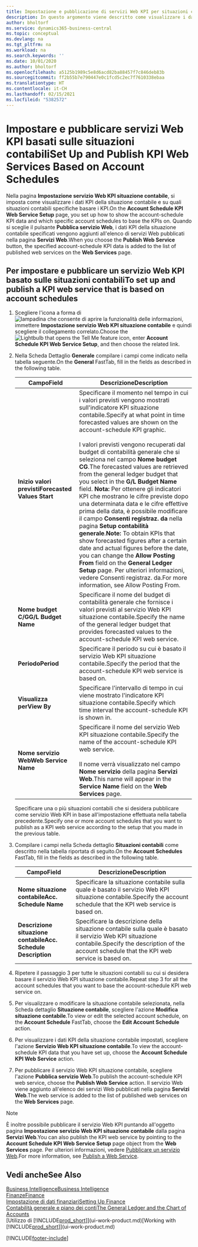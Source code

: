```yaml
---
title: Impostazione e pubblicazione di servizi Web KPI per situazioni contabili | Microsoft Docs
description: In questo argomento viene descritto come visualizzare i dati KPI della situazione contabile in base alle situazioni contabili specifiche.
author: bholtorf
ms.service: dynamics365-business-central
ms.topic: conceptual
ms.devlang: na
ms.tgt_pltfrm: na
ms.workload: na
ms.search.keywords: ''
ms.date: 10/01/2020
ms.author: bholtorf
ms.openlocfilehash: a5125b1989c5e8d6acd82ba88457f7c846deb83b
ms.sourcegitcommit: ff2b55b7e790447e0c1fcd5c2ec7f7610338ebaa
ms.translationtype: HT
ms.contentlocale: it-CH
ms.lasthandoff: 02/15/2021
ms.locfileid: "5382572"
---
```

# <a name="set-up-and-publish-kpi-web-services-based-on-account-schedules"></a><span data-ttu-id="d2203-103">Impostare e pubblicare servizi Web KPI basati sulle situazioni contabili</span><span class="sxs-lookup"><span data-stu-id="d2203-103">Set Up and Publish KPI Web Services Based on Account Schedules</span></span>
<span data-ttu-id="d2203-104">Nella pagina **Impostazione servizio Web KPI situazione contabile**, si imposta come visualizzare i dati KPI della situazione contabile e su quali situazioni contabili specifiche basare i KPI.</span><span class="sxs-lookup"><span data-stu-id="d2203-104">On the **Account Schedule KPI Web Service Setup** page, you set up how to show the account-schedule KPI data and which specific account schedules to base the KPIs on.</span></span> <span data-ttu-id="d2203-105">Quando si sceglie il pulsante **Pubblica servizio Web**, i dati KPI della situazione contabile specificati vengono aggiunti all'elenco di servizi Web pubblicati nella pagina **Servizi Web**.</span><span class="sxs-lookup"><span data-stu-id="d2203-105">When you choose the **Publish Web Service** button, the specified account-schedule KPI data is added to the list of published web services on the **Web Services** page.</span></span>  

## <a name="to-set-up-and-publish-a-kpi-web-service-that-is-based-on-account-schedules"></a><span data-ttu-id="d2203-106">Per impostare e pubblicare un servizio Web KPI basato sulle situazioni contabili</span><span class="sxs-lookup"><span data-stu-id="d2203-106">To set up and publish a KPI web service that is based on account schedules</span></span>  
1.  <span data-ttu-id="d2203-107">Scegliere l'icona a forma di ![lampadina che consente di aprire la funzionalità delle informazioni](media/ui-search/search_small.png "Informazioni sull'operazione che si desidera eseguire"), immettere **Impostazione servizio Web KPI situazione contabile** e quindi scegliere il collegamento correlato.</span><span class="sxs-lookup"><span data-stu-id="d2203-107">Choose the ![Lightbulb that opens the Tell Me feature](media/ui-search/search_small.png "Tell me what you want to do") icon, enter **Account Schedule KPI Web Service Setup**, and then choose the related link.</span></span>  
2.  <span data-ttu-id="d2203-108">Nella Scheda Dettaglio **Generale** compilare i campi come indicato nella tabella seguente.</span><span class="sxs-lookup"><span data-stu-id="d2203-108">On the **General** FastTab, fill in the fields as described in the following table.</span></span>  

    |<span data-ttu-id="d2203-109">Campo</span><span class="sxs-lookup"><span data-stu-id="d2203-109">Field</span></span>|<span data-ttu-id="d2203-110">Descrizione</span><span class="sxs-lookup"><span data-stu-id="d2203-110">Description</span></span>|  
    |---------------------------------|---------------------------------------|  
    |<span data-ttu-id="d2203-111">**Inizio valori previsti**</span><span class="sxs-lookup"><span data-stu-id="d2203-111">**Forecasted Values Start**</span></span>|<span data-ttu-id="d2203-112">Specificare il momento nel tempo in cui i valori previsti vengono mostrati sull'indicatore KPI situazione contabile.</span><span class="sxs-lookup"><span data-stu-id="d2203-112">Specify at what point in time forecasted values are shown on the account-schedule KPI graphic.</span></span><br /><br /> <span data-ttu-id="d2203-113">I valori previsti vengono recuperati dal budget di contabilità generale che si seleziona nel campo **Nome budget CG**.</span><span class="sxs-lookup"><span data-stu-id="d2203-113">The forecasted values are retrieved from the general ledger budget that you select in the **G/L Budget Name** field.</span></span> <span data-ttu-id="d2203-114">**Nota:**  Per ottenere gli indicatori KPI che mostrano le cifre previste dopo una determinata data e le cifre effettive prima della data, è possibile modificare il campo **Consenti registraz. da** nella pagina **Setup contabilità generale**.</span><span class="sxs-lookup"><span data-stu-id="d2203-114">**Note:**  To obtain KPIs that show forecasted figures after a certain date and actual figures before the date, you can change the **Allow Posting From** field on the **General Ledger Setup** page.</span></span> <span data-ttu-id="d2203-115">Per ulteriori informazioni, vedere Consenti registraz. da.</span><span class="sxs-lookup"><span data-stu-id="d2203-115">For more information, see Allow Posting From.</span></span>|  
    |<span data-ttu-id="d2203-116">**Nome budget C/G**</span><span class="sxs-lookup"><span data-stu-id="d2203-116">**G/L Budget Name**</span></span>|<span data-ttu-id="d2203-117">Specificare il nome del budget di contabilità generale che fornisce i valori previsti al servizio Web KPI situazione contabile.</span><span class="sxs-lookup"><span data-stu-id="d2203-117">Specify the name of the general ledger budget that provides forecasted values to the account-schedule KPI web service.</span></span>|  
    |<span data-ttu-id="d2203-118">**Periodo**</span><span class="sxs-lookup"><span data-stu-id="d2203-118">**Period**</span></span>|<span data-ttu-id="d2203-119">Specificare il periodo su cui è basato il servizio Web KPI situazione contabile.</span><span class="sxs-lookup"><span data-stu-id="d2203-119">Specify the period that the account-schedule KPI web service is based on.</span></span>|  
    |<span data-ttu-id="d2203-120">**Visualizza per**</span><span class="sxs-lookup"><span data-stu-id="d2203-120">**View By**</span></span>|<span data-ttu-id="d2203-121">Specificare l'intervallo di tempo in cui viene mostrato l'indicatore KPI situazione contabile.</span><span class="sxs-lookup"><span data-stu-id="d2203-121">Specify which time interval the account-schedule KPI is shown in.</span></span>|  
    |<span data-ttu-id="d2203-122">**Nome servizio Web**</span><span class="sxs-lookup"><span data-stu-id="d2203-122">**Web Service Name**</span></span>|<span data-ttu-id="d2203-123">Specificare il nome del servizio Web KPI situazione contabile.</span><span class="sxs-lookup"><span data-stu-id="d2203-123">Specify the name of the account-schedule KPI web service.</span></span><br /><br /> <span data-ttu-id="d2203-124">Il nome verrà visualizzato nel campo **Nome servizio** della pagina **Servizi Web**.</span><span class="sxs-lookup"><span data-stu-id="d2203-124">This name will appear in the **Service Name** field on the **Web Services** page.</span></span>|  

    <span data-ttu-id="d2203-125">Specificare una o più situazioni contabili che si desidera pubblicare come servizio Web KPI in base all'impostazione effettuata nella tabella precedente.</span><span class="sxs-lookup"><span data-stu-id="d2203-125">Specify one or more account schedules that you want to publish as a KPI web service according to the setup that you made in the previous table.</span></span>  

3.  <span data-ttu-id="d2203-126">Compilare i campi nella Scheda dettaglio **Situazioni contabili** come descritto nella tabella riportata di seguito.</span><span class="sxs-lookup"><span data-stu-id="d2203-126">On the **Account Schedules** FastTab, fill in the fields as described in the following table.</span></span>  

    |<span data-ttu-id="d2203-127">Campo</span><span class="sxs-lookup"><span data-stu-id="d2203-127">Field</span></span>|<span data-ttu-id="d2203-128">Descrizione</span><span class="sxs-lookup"><span data-stu-id="d2203-128">Description</span></span>|  
    |---------------------------------|---------------------------------------|  
    |<span data-ttu-id="d2203-129">**Nome situazione contabile**</span><span class="sxs-lookup"><span data-stu-id="d2203-129">**Acc. Schedule Name**</span></span>|<span data-ttu-id="d2203-130">Specificare la situazione contabile sulla quale è basato il servizio Web KPI situazione contabile.</span><span class="sxs-lookup"><span data-stu-id="d2203-130">Specify the account schedule that the KPI web service is based on.</span></span>|  
    |<span data-ttu-id="d2203-131">**Descrizione situazione contabile**</span><span class="sxs-lookup"><span data-stu-id="d2203-131">**Acc. Schedule Description**</span></span>|<span data-ttu-id="d2203-132">Specificare la descrizione della situazione contabile sulla quale è basato il servizio Web KPI situazione contabile.</span><span class="sxs-lookup"><span data-stu-id="d2203-132">Specify the description of the account schedule that the KPI web service is based on.</span></span>|  

4.  <span data-ttu-id="d2203-133">Ripetere il passaggio 3 per tutte le situazioni contabili su cui si desidera basare il servizio Web KPI situazione contabile.</span><span class="sxs-lookup"><span data-stu-id="d2203-133">Repeat step 3 for all the account schedules that you want to base the account-schedule KPI web service on.</span></span>  
5.  <span data-ttu-id="d2203-134">Per visualizzare o modificare la situazione contabile selezionata, nella Scheda dettaglio **Situazione contabile**, scegliere l'azione **Modifica situazione contabile**.</span><span class="sxs-lookup"><span data-stu-id="d2203-134">To view or edit the selected account schedule, on the **Account Schedule** FastTab, choose the **Edit Account Schedule** action.</span></span>  
6.  <span data-ttu-id="d2203-135">Per visualizzare i dati KPI della situazione contabile impostati, scegliere l'azione **Servizio Web KPI situazione contabile**.</span><span class="sxs-lookup"><span data-stu-id="d2203-135">To view the account-schedule KPI data that you have set up, choose the **Account Schedule KPI Web Service** action.</span></span>  
7.  <span data-ttu-id="d2203-136">Per pubblicare il servizio Web KPI situazione contabile, scegliere l'azione **Pubblica servizio Web**.</span><span class="sxs-lookup"><span data-stu-id="d2203-136">To publish the account-schedule KPI web service, choose the **Publish Web Service** action.</span></span> <span data-ttu-id="d2203-137">Il servizio Web viene aggiunto all'elenco dei servizi Web pubblicati nella pagina **Servizi Web**.</span><span class="sxs-lookup"><span data-stu-id="d2203-137">The web service is added to the list of published web services on the **Web Services** page.</span></span>  

> [!NOTE]  
>  <span data-ttu-id="d2203-138">È inoltre possibile pubblicare il servizio Web KPI puntando all'oggetto pagina **Impostazione servizio Web KPI situazione contabile** dalla pagina **Servizi Web**.</span><span class="sxs-lookup"><span data-stu-id="d2203-138">You can also publish the KPI web service by pointing to the **Account Schedule KPI Web Service Setup** page object from the **Web Services** page.</span></span> <span data-ttu-id="d2203-139">Per ulteriori informazioni, vedere [Pubblicare un servizio Web](across-how-publish-web-service.md).</span><span class="sxs-lookup"><span data-stu-id="d2203-139">For more information, see [Publish a Web Service](across-how-publish-web-service.md).</span></span>  

## <a name="see-also"></a><span data-ttu-id="d2203-140">Vedi anche</span><span class="sxs-lookup"><span data-stu-id="d2203-140">See Also</span></span>  
[<span data-ttu-id="d2203-141">Business Intelligence</span><span class="sxs-lookup"><span data-stu-id="d2203-141">Business Intelligence</span></span>](bi.md)  
[<span data-ttu-id="d2203-142">Finanze</span><span class="sxs-lookup"><span data-stu-id="d2203-142">Finance</span></span>](finance.md)  
[<span data-ttu-id="d2203-143">Impostazione di dati finanziari</span><span class="sxs-lookup"><span data-stu-id="d2203-143">Setting Up Finance</span></span>](finance-setup-finance.md)  
[<span data-ttu-id="d2203-144">Contabilità generale e piano dei conti</span><span class="sxs-lookup"><span data-stu-id="d2203-144">The General Ledger and the Chart of Accounts</span></span>](finance-general-ledger.md)  
<span data-ttu-id="d2203-145">[Utilizzo di [!INCLUDE[prod_short](includes/prod_short.md)]](ui-work-product.md)</span><span class="sxs-lookup"><span data-stu-id="d2203-145">[Working with [!INCLUDE[prod_short](includes/prod_short.md)]](ui-work-product.md)</span></span>


[!INCLUDE[footer-include](includes/footer-banner.md)]